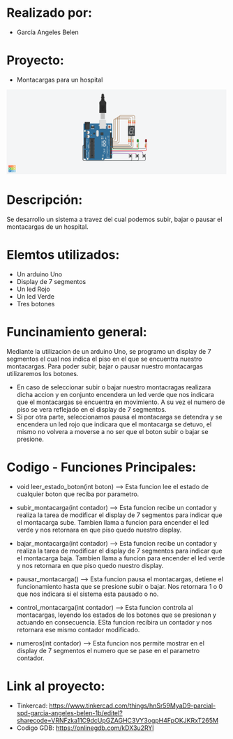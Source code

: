 # Realizado por:
- García Angeles Belen 

# Proyecto: 
- Montacargas para un hospital

![Tinkercad](./imagenes/circuito.png)

# Descripción:
Se desarrollo un sistema a travez del cual podemos subir, bajar o pausar el montacargas de un hospital.

# Elemtos utilizados:
- Un arduino Uno
- Display de 7 segmentos
- Un led Rojo
- Un led Verde
- Tres botones

# Funcinamiento general:
Mediante la utilizacion de un arduino Uno, se programo un display de 7 segmentos el cual nos indica el piso 
en el que se encuentra nuestro montacargas. Para poder subir, bajar o pausar nuestro montacargas utilizaremos los botones.
- En caso de seleccionar subir o bajar nuestro montacragas realizara dicha accion y en conjunto encendera un led verde que 
nos indicara que el montacargas se encuentra en movimiento. A su vez el numero de piso se vera reflejado en el display de 7 
segmentos. 
- Si por otra parte, seleccionamos pausa el montacarga se detendra y se encendera un led rojo que indicara que el montacarga
se detuvo, el mismo no volvera a moverse a no ser que el boton subir o bajar se presione. 

# Codigo - Funciones Principales:

- void leer_estado_boton(int boton) --> Esta funcion lee el estado de cualquier boton que reciba por parametro.

- subir_montacarga(int contador) --> Esta funcion recibe un contador y realiza la tarea de modificar el display de 7 segmentos para indicar que el montacarga sube. Tambien llama a funcion para encender el led verde y nos retornara en que piso quedo nuestro display.

- bajar_montacarga(int contador) --> Esta funcion recibe un contador y realiza la tarea de modificar el display de 7 segmentos para indicar que el montacarga baja. Tambien llama a funcion para encender el led verde y nos retornara en que piso quedo nuestro display.

- pausar_montacarga() --> Esta funcion pausa el montacargas, detiene el funcionamiento hasta que se presione subir o bajar. Nos retornara 1 o 0 que nos indicara si el sistema esta pausado o no. 

- control_montacarga(int contador) --> Esta funcion controla al montacargas, leyendo los estados de los botones que se presionan y actuando en consecuencia. ESta funcion recibira un contador y nos retornara ese mismo contador modificado.

- numeros(int contador) --> Esta funcion nos permite mostrar en el display de 7 segmentos el numero que se pase en el parametro contador. 


# Link al proyecto:
- Tinkercad: https://www.tinkercad.com/things/hnSr59MyaD9-parcial-spd-garcia-angeles-belen-1b/editel?sharecode=VRNFzka11C9dcUpGZAGHC3VY3ogpH4FpOKJKRxT265M
- Codigo GDB: https://onlinegdb.com/kDX3u2RYl
